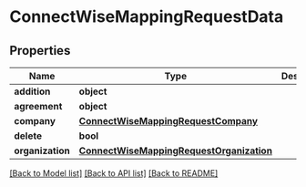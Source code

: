 # ConnectWiseMappingRequestData

## Properties
Name | Type | Description | Notes
------------ | ------------- | ------------- | -------------
**addition** | **object** |  | 
**agreement** | **object** |  | 
**company** | [**ConnectWiseMappingRequestCompany**](ConnectWiseMappingRequestCompany.md) |  | 
**delete** | **bool** |  | [optional] 
**organization** | [**ConnectWiseMappingRequestOrganization**](ConnectWiseMappingRequestOrganization.md) |  | 

[[Back to Model list]](../README.md#documentation-for-models) [[Back to API list]](../README.md#documentation-for-api-endpoints) [[Back to README]](../README.md)

